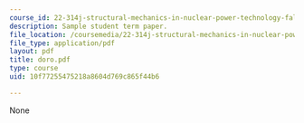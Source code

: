 ```yaml
---
course_id: 22-314j-structural-mechanics-in-nuclear-power-technology-fall-2006
description: Sample student term paper.
file_location: /coursemedia/22-314j-structural-mechanics-in-nuclear-power-technology-fall-2006/10f77255475218a8604d769c865f44b6_doro.pdf
file_type: application/pdf
layout: pdf
title: doro.pdf
type: course
uid: 10f77255475218a8604d769c865f44b6

---
```

None